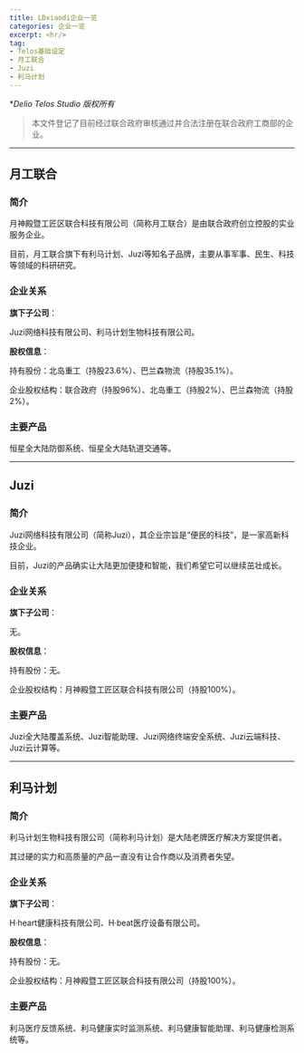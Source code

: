 ```yaml
---
title: LDxiaodi企业一览
categories: 企业一览
excerpt: <hr/>
tag:
- Telos基础设定
- 月工联合
- Juzi
- 利马计划
---
```


**Delio Telos Studio 版权所有*

> 本文件登记了目前经过联合政府审核通过并合法注册在联合政府工商部的企业。

------

## 月工联合

### 简介

月神殿暨工匠区联合科技有限公司（简称月工联合）是由联合政府创立控股的实业服务企业。

目前，月工联合旗下有利马计划、Juzi等知名子品牌，主要从事军事、民生、科技等领域的科研研究。

### 企业关系

**旗下子公司**：

Juzi网络科技有限公司、利马计划生物科技有限公司。

**股权信息**：

持有股份：北岛重工（持股23.6%）、巴兰森物流（持股35.1%）。

企业股权结构：联合政府（持股96%）、北岛重工（持股2%）、巴兰森物流（持股2%）。

### 主要产品

恒星全大陆防御系统、恒星全大陆轨道交通等。

------

## Juzi

### 简介

Juzi网络科技有限公司（简称Juzi），其企业宗旨是“便民的科技”，是一家高新科技企业。

目前，Juzi的产品确实让大陆更加便捷和智能，我们希望它可以继续茁壮成长。

### 企业关系

**旗下子公司**：

无。

**股权信息**：

持有股份：无。

企业股权结构：月神殿暨工匠区联合科技有限公司（持股100%）。

### 主要产品

Juzi全大陆覆盖系统、Juzi智能助理、Juzi网络终端安全系统、Juzi云端科技、Juzi云计算等。

------

## 利马计划

### 简介

利马计划生物科技有限公司（简称利马计划）是大陆老牌医疗解决方案提供者。

其过硬的实力和高质量的产品一直没有让合作商以及消费者失望。

### 企业关系

**旗下子公司**：

H·heart健康科技有限公司、H·beat医疗设备有限公司。

**股权信息**：

持有股份：无。

企业股权结构：月神殿暨工匠区联合科技有限公司（持股100%）。

### 主要产品

利马医疗反馈系统、利马健康实时监测系统、利马健康智能助理、利马健康检测系统等。
